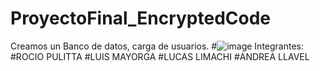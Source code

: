 # ProyectoFinal_EncryptedCode
Creamos un Banco de datos, carga de usuarios.
#![image](https://github.com/CodeSystem2022/ProyectoFinal_EncryptedCode_Cuatrimestre3/assets/112596102/64be2045-80fd-4178-aef9-4c59515d85e9)
Integrantes:
#ROCIO PULITTA
#LUIS MAYORGA
#LUCAS LIMACHI
#ANDREA LLAVEL
